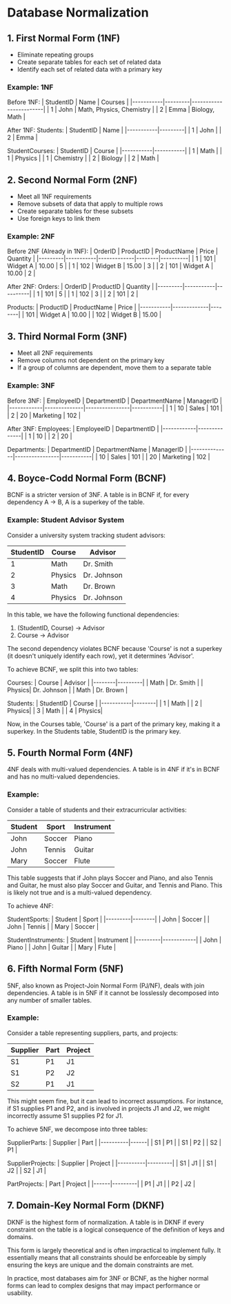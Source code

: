 # Database Normalization

## 1. First Normal Form (1NF)
- Eliminate repeating groups
- Create separate tables for each set of related data
- Identify each set of related data with a primary key

### Example: 1NF
Before 1NF:
| StudentID | Name    | Courses                |
|-----------|---------|------------------------|
| 1         | John    | Math, Physics, Chemistry |
| 2         | Emma    | Biology, Math          |

After 1NF:
Students:
| StudentID | Name    |
|-----------|---------|
| 1         | John    |
| 2         | Emma    |

StudentCourses:
| StudentID | Course    |
|-----------|-----------|
| 1         | Math      |
| 1         | Physics   |
| 1         | Chemistry |
| 2         | Biology   |
| 2         | Math      |

## 2. Second Normal Form (2NF)
- Meet all 1NF requirements
- Remove subsets of data that apply to multiple rows
- Create separate tables for these subsets
- Use foreign keys to link them

### Example: 2NF
Before 2NF (Already in 1NF):
| OrderID | ProductID | ProductName | Price  | Quantity |
|---------|-----------|-------------|--------|----------|
| 1       | 101       | Widget A    | 10.00  | 5        |
| 1       | 102       | Widget B    | 15.00  | 3        |
| 2       | 101       | Widget A    | 10.00  | 2        |

After 2NF:
Orders:
| OrderID | ProductID | Quantity |
|---------|-----------|----------|
| 1       | 101       | 5        |
| 1       | 102       | 3        |
| 2       | 101       | 2        |

Products:
| ProductID | ProductName | Price  |
|-----------|-------------|--------|
| 101       | Widget A    | 10.00  |
| 102       | Widget B    | 15.00  |

## 3. Third Normal Form (3NF)
- Meet all 2NF requirements
- Remove columns not dependent on the primary key
- If a group of columns are dependent, move them to a separate table

### Example: 3NF
Before 3NF:
| EmployeeID | DepartmentID | DepartmentName | ManagerID |
|------------|--------------|----------------|-----------|
| 1          | 10           | Sales          | 101       |
| 2          | 20           | Marketing      | 102       |

After 3NF:
Employees:
| EmployeeID | DepartmentID |
|------------|--------------|
| 1          | 10           |
| 2          | 20           |

Departments:
| DepartmentID | DepartmentName | ManagerID |
|--------------|----------------|-----------|
| 10           | Sales          | 101       |
| 20           | Marketing      | 102       |

## 4. Boyce-Codd Normal Form (BCNF)
BCNF is a stricter version of 3NF. A table is in BCNF if, for every dependency A → B, A is a superkey of the table.

### Example: Student Advisor System
Consider a university system tracking student advisors:

| StudentID | Course | Advisor |
|-----------|--------|---------|
| 1         | Math   | Dr. Smith |
| 2         | Physics| Dr. Johnson |
| 3         | Math   | Dr. Brown |
| 4         | Physics| Dr. Johnson |

In this table, we have the following functional dependencies:
1. (StudentID, Course) → Advisor
2. Course → Advisor

The second dependency violates BCNF because 'Course' is not a superkey (it doesn't uniquely identify each row), yet it determines 'Advisor'.

To achieve BCNF, we split this into two tables:

Courses:
| Course | Advisor |
|--------|---------|
| Math   | Dr. Smith |
| Physics| Dr. Johnson |
| Math   | Dr. Brown |

Students:
| StudentID | Course |
|-----------|--------|
| 1         | Math   |
| 2         | Physics|
| 3         | Math   |
| 4         | Physics|

Now, in the Courses table, 'Course' is a part of the primary key, making it a superkey. In the Students table, StudentID is the primary key.

## 5. Fourth Normal Form (4NF)
4NF deals with multi-valued dependencies. A table is in 4NF if it's in BCNF and has no multi-valued dependencies.

### Example:
Consider a table of students and their extracurricular activities:

| Student | Sport  | Instrument |
|---------|--------|------------|
| John    | Soccer | Piano      |
| John    | Tennis | Guitar     |
| Mary    | Soccer | Flute      |

This table suggests that if John plays Soccer and Piano, and also Tennis and Guitar, he must also play Soccer and Guitar, and Tennis and Piano. This is likely not true and is a multi-valued dependency.

To achieve 4NF:

StudentSports:
| Student | Sport  |
|---------|--------|
| John    | Soccer |
| John    | Tennis |
| Mary    | Soccer |

StudentInstruments:
| Student | Instrument |
|---------|------------|
| John    | Piano      |
| John    | Guitar     |
| Mary    | Flute      |

## 6. Fifth Normal Form (5NF)
5NF, also known as Project-Join Normal Form (PJ/NF), deals with join dependencies. A table is in 5NF if it cannot be losslessly decomposed into any number of smaller tables.

### Example:
Consider a table representing suppliers, parts, and projects:

| Supplier | Part  | Project |
|----------|-------|---------|
| S1       | P1    | J1      |
| S1       | P2    | J2      |
| S2       | P1    | J1      |

This might seem fine, but it can lead to incorrect assumptions. For instance, if S1 supplies P1 and P2, and is involved in projects J1 and J2, we might incorrectly assume S1 supplies P2 for J1.

To achieve 5NF, we decompose into three tables:

SupplierParts:
| Supplier | Part |
|----------|------|
| S1       | P1   |
| S1       | P2   |
| S2       | P1   |

SupplierProjects:
| Supplier | Project |
|----------|---------|
| S1       | J1      |
| S1       | J2      |
| S2       | J1      |

PartProjects:
| Part | Project |
|------|---------|
| P1   | J1      |
| P2   | J2      |

## 7. Domain-Key Normal Form (DKNF)
DKNF is the highest form of normalization. A table is in DKNF if every constraint on the table is a logical consequence of the definition of keys and domains.

This form is largely theoretical and is often impractical to implement fully. It essentially means that all constraints should be enforceable by simply ensuring the keys are unique and the domain constraints are met.

In practice, most databases aim for 3NF or BCNF, as the higher normal forms can lead to complex designs that may impact performance or usability.